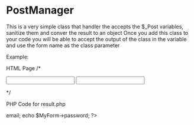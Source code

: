 # PostManager
This is a very simple class that handler the accepts the $_Post variables, sanitize them and conver the result to an object 
Once you add this class to your code you will be able to accept the output of the class in the variable and use the form name as the class parameter



Example:

HTML Page
/*
  <form action="result.php" method="POST">
    <input name="email" type="email">
    <input name="password" type="password">
  </form>
*/



PHP Code for result.php
<?php
  use Tharouet/PostManager
  $MyForm = PostManager::Capture();
  echo $MyForm->email;
  echo $MyForm->password;
 ?>



